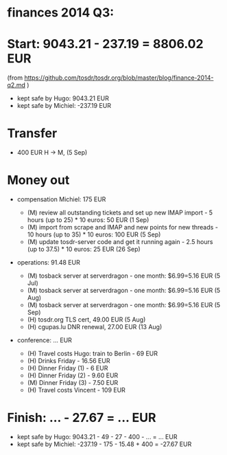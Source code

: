 # finances 2014 Q3:

# Start: 9043.21 - 237.19  = 8806.02 EUR
(from https://github.com/tosdr/tosdr.org/blob/master/blog/finance-2014-q2.md )

* kept safe by Hugo: 9043.21 EUR
* kept safe by Michiel: -237.19 EUR

# Transfer

* 400 EUR H -> M, (5 Sep)

# Money out

* compensation Michiel: 175 EUR
    * (M) review all outstanding tickets and set up new IMAP import - 5 hours (up to 25) * 10 euros: 50 EUR (1 Sep)
    * (M) import from scrape and IMAP and new points for new threads - 10 hours (up to 35) * 10 euros: 100 EUR (5 Sep)
    * (M) update tosdr-server code and get it running again - 2.5 hours (up to 37.5) * 10 euros: 25 EUR (26 Sep)

* operations: 91.48 EUR
    * (M) tosback server at serverdragon - one month: $6.99=5.16 EUR (5 Jul)
    * (M) tosback server at serverdragon - one month: $6.99=5.16 EUR (5 Aug)
    * (M) tosback server at serverdragon - one month: $6.99=5.16 EUR (5 Sep)
    * (H) tosdr.org TLS cert, 49.00 EUR (5 Aug)
    * (H) cgupas.lu DNR renewal, 27.00 EUR (13 Aug)

* conference: ... EUR
    * (H) Travel costs Hugo: train to Berlin - 69 EUR
    * (H) Drinks Friday - 16.56 EUR
    * (H) Dinner Friday (1) - 6 EUR
    * (H) Dinner Friday (2) - 9.60 EUR
    * (M) Dinner Friday (3) - 7.50 EUR
    * (H) Travel costs Vincent - 109 EUR

# Finish: ... - 27.67  = ... EUR

* kept safe by Hugo: 9043.21 - 49 - 27 - 400 - ... = ... EUR
* kept safe by Michiel: -237.19 - 175 - 15.48 + 400 = -27.67 EUR
